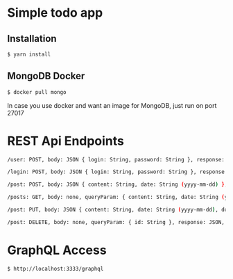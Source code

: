 # Simple todo app

## Installation

```sh
$ yarn install
```

## MongoDB Docker

```sh
$ docker pull mongo
```

In case you use docker and want an image for MongoDB, just run on port 27017

# REST Api Endpoints

```sh
/user: POST, body: JSON { login: String, password: String }, response: JSON, authentication: none
```

```sh
/login: POST, body: JSON { login: String, password: String }, response: JSON, authentication: none
```

```sh
/post: POST, body: JSON { content: String, date: String (yyyy-mm-dd) }, response: JSON, authentication: Bearer Token
```

```sh
/posts: GET, body: none, queryParam: { content: String, date: String (yyyy-mm-dd), done: String ('true' | 'false' | 'both')},  response: JSON, authentication: none
```

```sh
/post: PUT, body: JSON { content: String, date: String (yyyy-mm-dd), done: Boolean }, queryParam: { id: String }, response: JSON, authentication: Bearer Token
```

```sh
/post: DELETE, body: none, queryParam: { id: String }, response: JSON, authentication: Bearer Token
```

# GraphQL Access

```sh
$ http://localhost:3333/graphql
```
